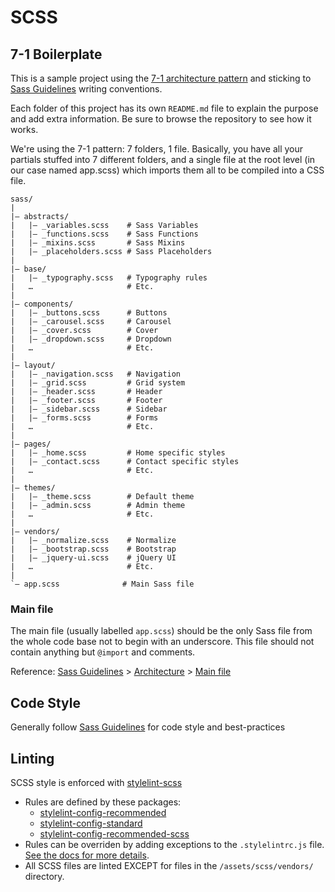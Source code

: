 # SCSS

## 7-1 Boilerplate

This is a sample project using the [7-1 architecture pattern](http://sass-guidelin.es/#architecture) and sticking to [Sass Guidelines](http://sass-guidelin.es) writing conventions.

Each folder of this project has its own `README.md` file to explain the purpose and add extra information. Be sure to browse the repository to see how it works.

We're using the 7-1 pattern: 7 folders, 1 file. Basically, you have all your partials stuffed into 7 different folders, and a single file at the root level (in our case named app.scss) which imports them all to be compiled into a CSS file.

```
sass/
|
|– abstracts/
|   |– _variables.scss    # Sass Variables
|   |– _functions.scss    # Sass Functions
|   |– _mixins.scss       # Sass Mixins
|   |– _placeholders.scss # Sass Placeholders
|
|– base/
|   |– _typography.scss   # Typography rules
|   …                     # Etc.
|
|– components/
|   |– _buttons.scss      # Buttons
|   |– _carousel.scss     # Carousel
|   |– _cover.scss        # Cover
|   |– _dropdown.scss     # Dropdown
|   …                     # Etc.
|
|– layout/
|   |– _navigation.scss   # Navigation
|   |– _grid.scss         # Grid system
|   |– _header.scss       # Header
|   |– _footer.scss       # Footer
|   |– _sidebar.scss      # Sidebar
|   |– _forms.scss        # Forms
|   …                     # Etc.
|
|– pages/
|   |– _home.scss         # Home specific styles
|   |– _contact.scss      # Contact specific styles
|   …                     # Etc.
|
|– themes/
|   |– _theme.scss        # Default theme
|   |– _admin.scss        # Admin theme
|   …                     # Etc.
|
|– vendors/
|   |– _normalize.scss    # Normalize
|   |– _bootstrap.scss    # Bootstrap
|   |– _jquery-ui.scss    # jQuery UI
|   …                     # Etc.
|
`– app.scss              # Main Sass file
```

### Main file

The main file (usually labelled `app.scss`) should be the only Sass file from the whole code base not to begin with an underscore. This file should not contain anything but `@import` and comments.

Reference: [Sass Guidelines](http://sass-guidelin.es/) > [Architecture](http://sass-guidelin.es/#architecture) > [Main file](http://sass-guidelin.es/#main-file)

## Code Style
Generally follow [Sass Guidelines](https://sass-guidelin.es) for code style and best-practices

## Linting
SCSS style is enforced with [stylelint-scss](https://github.com/kristerkari/stylelint-scss)
- Rules are defined by these packages:
  - [stylelint-config-recommended](https://github.com/stylelint/stylelint-config-recommended)
  - [stylelint-config-standard](https://github.com/stylelint/stylelint-config-standard)
  - [stylelint-config-recommended-scss](https://github.com/kristerkari/stylelint-config-recommended-scss)
- Rules can be overriden by adding exceptions to the `.stylelintrc.js` file. [See the docs for more details](https://github.com/kristerkari/stylelint-config-recommended-scss#extending-the-config).
- All SCSS files are linted EXCEPT for files in the `/assets/scss/vendors/` directory.
